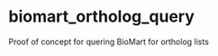 biomart_ortholog_query
======================

Proof of concept for quering BioMart for ortholog lists